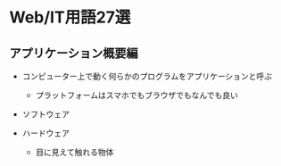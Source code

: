 # Web/IT用語27選

## アプリケーション概要編
- コンピューター上で動く何らかのプログラムをアプリケーションと呼ぶ
  - プラットフォームはスマホでもブラウザでもなんでも良い 

- ソフトウェア
- ハードウェア
  - 目に見えて触れる物体 

